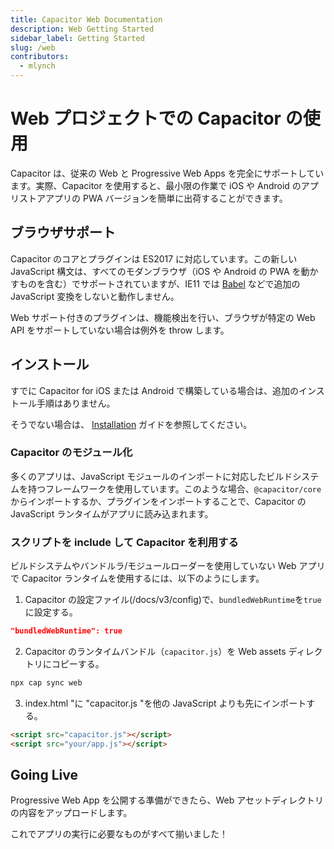 ```yaml
---
title: Capacitor Web Documentation
description: Web Getting Started
sidebar_label: Getting Started
slug: /web
contributors:
  - mlynch
---
```


# Web プロジェクトでの Capacitor の使用

Capacitor は、従来の Web と Progressive Web Apps を完全にサポートしています。実際、Capacitor を使用すると、最小限の作業で iOS や Android のアプリストアアプリの PWA バージョンを簡単に出荷することができます。

## ブラウザサポート

Capacitor のコアとプラグインは ES2017 に対応しています。この新しい JavaScript 構文は、すべてのモダンブラウザ（iOS や Android の PWA を動かすものを含む）でサポートされていますが、IE11 では [Babel](https://babeljs.io) などで追加の JavaScript 変換をしないと動作しません。

Web サポート付きのプラグインは、機能検出を行い、ブラウザが特定の Web API をサポートしていない場合は例外を throw します。

## インストール

すでに Capacitor for iOS または Android で構築している場合は、追加のインストール手順はありません。

そうでない場合は、 [Installation](/docs/getting-started/) ガイドを参照してください。

### Capacitor のモジュール化

多くのアプリは、JavaScript モジュールのインポートに対応したビルドシステムを持つフレームワークを使用しています。このような場合、`@capacitor/core` からインポートするか、プラグインをインポートすることで、Capacitor の JavaScript ランタイムがアプリに読み込まれます。

### スクリプトを include して Capacitor を利用する

ビルドシステムやバンドルラ/モジュールローダーを使用していない Web アプリで Capacitor ランタイムを使用するには、以下のようにします。

1. Capacitor の設定ファイル(/docs/v3/config)で、`bundledWebRuntime`を`true`に設定する。

```json
"bundledWebRuntime": true
```

2. Capacitor のランタイムバンドル（`capacitor.js`）を Web assets ディレクトリにコピーする。

```bash
npx cap sync web
```

3. index.html "に "capacitor.js "を他の JavaScript よりも先にインポートする。

```html
<script src="capacitor.js"></script>
<script src="your/app.js"></script>
```

## Going Live

Progressive Web App を公開する準備ができたら、Web アセットディレクトリの内容をアップロードします。

これでアプリの実行に必要なものがすべて揃いました！
